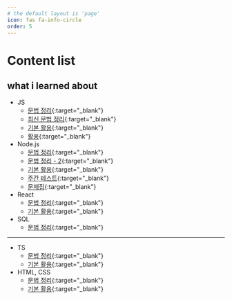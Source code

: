 ```yaml
---
# the default layout is 'page'
icon: fas fa-info-circle
order: 5
---
```


# Content list

## what i learned about

- JS
  - [문법 정리](https://github.com/leekh8/leekh8.github.io/blob/main/assets/lib/code/JS/js-grammar.jsx){:target="\_blank"}
  - [최신 문법 정리](https://github.com/leekh8/leekh8.github.io/blob/main/assets/lib/code/JS/js-grammar-new.jsx){:target="\_blank"}
  - [기본 활용](https://github.com/leekh8/leekh8.github.io/blob/main/assets/lib/code/JS/js-utilizing-basic.jsx){:target="\_blank"}
  - [활용](https://github.com/leekh8/leekh8.github.io/blob/main/assets/lib/code/JS/js-utilizing.jsx){:target="\_blank"}
- Node.js
  - [문법 정리](https://github.com/leekh8/leekh8.github.io/blob/main/assets/lib/code/Node.js/nodejs-grammar.jsx){:target="\_blank"}
  - [문법 정리 - 2](https://github.com/leekh8/leekh8.github.io/blob/main/assets/lib/code/Node.js/nodejs-grammar-2.jsx){:target="\_blank"}
  - [기본 활용](https://github.com/leekh8/leekh8.github.io/blob/main/assets/lib/code/Node.js/nodejs-utilizing-basic.jsx){:target="\_blank"}
  - [주간 테스트](https://github.com/leekh8/leekh8.github.io/blob/main/assets/lib/code/Node.js/nodejs-weekly-test.jsx){:target="\_blank"}
  - [문제집](https://github.com/leekh8/leekh8.github.io/blob/main/assets/lib/code/Node.js/nodejs-workbook.jsx){:target="\_blank"}
- React
  - [문법 정리](https://github.com/leekh8/leekh8.github.io/blob/main/assets/lib/code/React/react-grammar.jsx){:target="\_blank"}
  - [기본 활용](https://github.com/leekh8/leekh8.github.io/blob/main/assets/lib/code/React/react-utilizing-basic.jsx){:target="\_blank"}
- SQL
  - [문법 정리](https://github.com/leekh8/leekh8.github.io/blob/main/assets/lib/code/SQL/sql-grammar.jsx){:target="\_blank"}

---

- TS
  - [문법 정리](https://github.com/leekh8/leekh8.github.io/blob/main/assets/lib/code/TS/ts-grammar.jsx){:target="\_blank"}
  - [기본 활용](https://github.com/leekh8/leekh8.github.io/blob/main/assets/lib/code/TS/ts-utilizing-basic.jsx){:target="\_blank"}
- HTML, CSS
  - [문법 정리](https://github.com/leekh8/leekh8.github.io/blob/main/assets/lib/code/React/react-grammar.jsx){:target="\_blank"}
  - [기본 활용](https://github.com/leekh8/leekh8.github.io/blob/main/assets/lib/code/React/react-utilizing-basic.jsx){:target="\_blank"}
